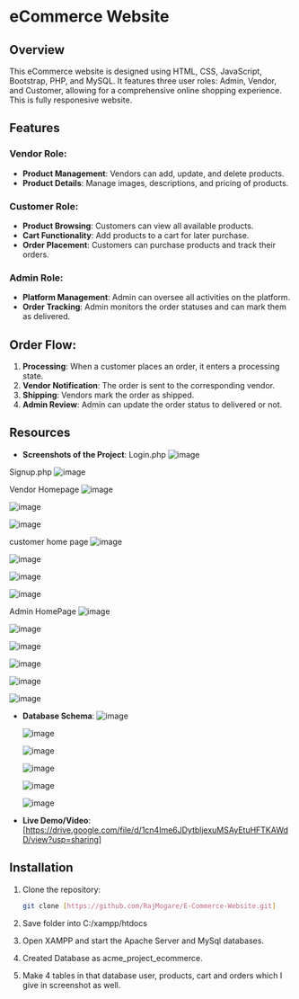# eCommerce Website

## Overview
This eCommerce website is designed using HTML, CSS, JavaScript, Bootstrap, PHP, and MySQL. It features three user roles: Admin, Vendor, and Customer, allowing for a comprehensive online shopping experience. This is fully responesive website.

## Features

### Vendor Role:
- **Product Management**: Vendors can add, update, and delete products.
- **Product Details**: Manage images, descriptions, and pricing of products.

### Customer Role:
- **Product Browsing**: Customers can view all available products.
- **Cart Functionality**: Add products to a cart for later purchase.
- **Order Placement**: Customers can purchase products and track their orders.

### Admin Role:
- **Platform Management**: Admin can oversee all activities on the platform.
- **Order Tracking**: Admin monitors the order statuses and can mark them as delivered.

## Order Flow:
1. **Processing**: When a customer places an order, it enters a processing state.
2. **Vendor Notification**: The order is sent to the corresponding vendor.
3. **Shipping**: Vendors mark the order as shipped.
4. **Admin Review**: Admin can update the order status to delivered or not.

## Resources
- **Screenshots of the Project**:
Login.php
![image](https://github.com/user-attachments/assets/03850a1b-f1f3-4cd2-8b46-cc4bfa944ddb)

Signup.php
![image](https://github.com/user-attachments/assets/6eb56b44-88e1-45d4-b618-0c7367b1ad7c)

Vendor Homepage
![image](https://github.com/user-attachments/assets/769ddb20-5d92-4fe8-83c6-d2f440b46ffd)

![image](https://github.com/user-attachments/assets/539196a2-71ed-4c2b-aa7b-30a59d2f9259)

![image](https://github.com/user-attachments/assets/ad973a3a-be57-4538-a17a-2c3e5c24f701)

customer home page
![image](https://github.com/user-attachments/assets/2f2e16d7-70d2-4e08-8778-a6d5fc3c9a69)

![image](https://github.com/user-attachments/assets/073dcf6e-c4cb-4ae4-98a0-7d999b4c8fcf)

![image](https://github.com/user-attachments/assets/584a058e-560c-4b78-bfc7-22300d54cdbf)

![image](https://github.com/user-attachments/assets/3833385c-d0a7-43d5-ab30-961b8db6166f)

Admin HomePage
![image](https://github.com/user-attachments/assets/c77d4aa8-1062-4066-9eb9-b1c9fa33ef06)

![image](https://github.com/user-attachments/assets/2330ed1f-29f7-44c6-a31f-1b58192ede04)

![image](https://github.com/user-attachments/assets/4a9bb8c1-b1c9-42a6-a5d4-66947a1086c6)

![image](https://github.com/user-attachments/assets/a1ead133-a680-4808-ae2d-f507532765e5)

![image](https://github.com/user-attachments/assets/a80b056a-028f-4e27-b11d-0853922e6aeb)

![image](https://github.com/user-attachments/assets/9cc92050-2f37-4295-bf71-d72e5d1e825b)

- **Database Schema**:
  ![image](https://github.com/user-attachments/assets/13fb8cbc-6a55-457d-a60f-8b1770ecfeb9)

  ![image](https://github.com/user-attachments/assets/8f96f5fb-71a9-4a03-872f-c10215dbb850)

  ![image](https://github.com/user-attachments/assets/5f821936-0944-4ab4-8eff-cf624826289c)
  
  ![image](https://github.com/user-attachments/assets/3f78735f-81e1-4b64-ae71-f2bd1d789b29)

  ![image](https://github.com/user-attachments/assets/293cf3bf-eb3e-485a-bf72-4049ca60f9df)

  ![image](https://github.com/user-attachments/assets/7ac76a1d-ea22-4a5d-9bef-b15eef7ab06f)

- **Live Demo/Video**: [https://drive.google.com/file/d/1cn4Ime6JDytbljexuMSAyEtuHFTKAWdD/view?usp=sharing]

## Installation

1. Clone the repository:
   ```bash
   git clone [https://github.com/RajMogare/E-Commerce-Website.git]
    ```
2. Save folder into C:/xampp/htdocs 

3. Open XAMPP and start the Apache Server and MySql databases.

4. Created Database as acme_project_ecommerce.

5. Make 4 tables in that database user, products, cart and orders which I give in screenshot as well.
